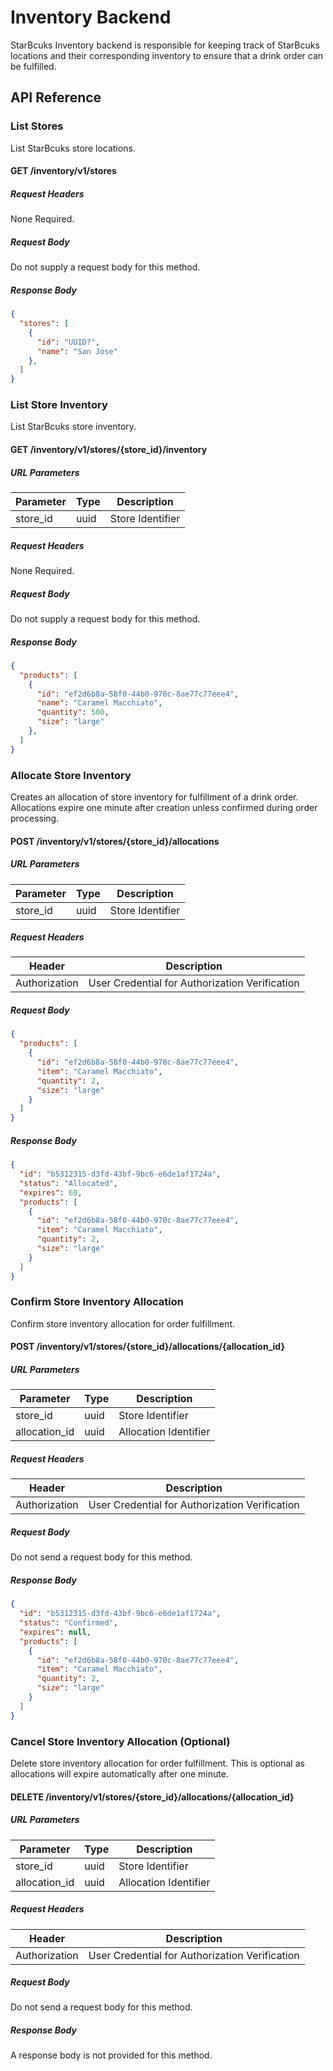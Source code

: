 # Inventory Backend

StarBcuks Inventory backend is responsible for keeping track of StarBcuks locations and their corresponding inventory to ensure that a drink order can be fulfilled.

## API Reference
### List Stores

List StarBcuks store locations.

#### GET /inventory/v1/stores
##### Request Headers

None Required.

##### Request Body

Do not supply a request body for this method.

##### Response Body

```json
{
  "stores": [
    {
      "id": "UUID?",
      "name": "San Jose"
    },
  ]
}
```

### List Store Inventory

List StarBcuks store inventory.

#### GET /inventory/v1/stores/{store_id}/inventory
##### URL Parameters

| Parameter | Type | Description |
|-----------|------|-------------|
| store_id | uuid | Store Identifier |

##### Request Headers

None Required.

##### Request Body

Do not supply a request body for this method.

##### Response Body

```json
{
  "products": [
    {
      "id": "ef2d6b8a-58f0-44b0-970c-8ae77c77eee4",
      "name": "Caramel Macchiato",
      "quantity": 500,
      "size": "large"
    },
  ]
}
```

### Allocate Store Inventory

Creates an allocation of store inventory for fulfillment of a drink order. Allocations expire one minute after creation unless confirmed during order processing.

#### POST /inventory/v1/stores/{store_id}/allocations
##### URL Parameters

| Parameter | Type | Description |
|-----------|------|-------------|
| store_id | uuid | Store Identifier |

##### Request Headers

| Header | Description |
|--------|-------------|
| Authorization | User Credential for Authorization Verification |

##### Request Body

```json
{
  "products": [
    {
      "id": "ef2d6b8a-58f0-44b0-970c-8ae77c77eee4",
      "item": "Caramel Macchiato",
      "quantity": 2,
      "size": "large"
    }
  ]
}
```

##### Response Body

```json
{
  "id": "b5312315-d3fd-43bf-9bc6-e6de1af1724a",
  "status": "Allocated",
  "expires": 60,
  "products": [
    {
      "id": "ef2d6b8a-58f0-44b0-970c-8ae77c77eee4",
      "item": "Caramel Macchiato",
      "quantity": 2,
      "size": "large"
    }
  ]
}
```

### Confirm Store Inventory Allocation

Confirm store inventory allocation for order fulfillment.

#### POST /inventory/v1/stores/{store_id}/allocations/{allocation_id}
##### URL Parameters

| Parameter | Type | Description |
|-----------|------|-------------|
| store_id | uuid | Store Identifier |
| allocation_id | uuid | Allocation Identifier |

##### Request Headers

| Header | Description |
|--------|-------------|
| Authorization | User Credential for Authorization Verification |

##### Request Body

Do not send a request body for this method.

##### Response Body

```json
{
  "id": "b5312315-d3fd-43bf-9bc6-e6de1af1724a",
  "status": "Confirmed",
  "expires": null,
  "products": [
    {
      "id": "ef2d6b8a-58f0-44b0-970c-8ae77c77eee4",
      "item": "Caramel Macchiato",
      "quantity": 2,
      "size": "large"
    }
  ]
}
```

### Cancel Store Inventory Allocation (Optional)

Delete store inventory allocation for order fulfillment. This is optional as allocations will expire automatically after one minute.

#### DELETE /inventory/v1/stores/{store_id}/allocations/{allocation_id}
##### URL Parameters

| Parameter | Type | Description |
|-----------|------|-------------|
| store_id | uuid | Store Identifier |
| allocation_id | uuid | Allocation Identifier |

##### Request Headers

| Header | Description |
|--------|-------------|
| Authorization | User Credential for Authorization Verification |

##### Request Body

Do not send a request body for this method.

##### Response Body

A response body is not provided for this method.
